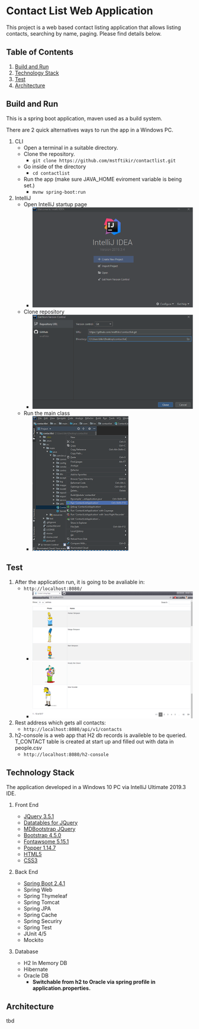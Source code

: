 # Contact List Web Application

This project is a web based contact listing application that allows listing contacts, searching by name, paging. Please find details below.



## Table of Contents

1. [Build and Run](#build-run)
2. [Technology Stack](#technology-stack)
3. [Test](#test)
4. [Architecture](#architecture)

## <a name="build-run"></a>Build and Run

This is a spring boot application, maven used as a build system.

There are 2 quick alternatives ways to run the app in a Windows PC.

1. CLI
    - Open a terminal in a suitable directory.
    - Clone the repository.
        - ```git clone https://github.com/mstftikir/contactlist.git```
    - Go inside of the directory
        - ```cd contactlist```
    - Run the app (make sure JAVA_HOME eviroment variable is being set.)
        - ```mvnw spring-boot:run```
2. IntelliJ
    - Open IntelliJ startup page
        - ![](readme-resources/IntelliJStartUpPage.PNG)
    - Clone repository
        - ![](readme-resources/IntelliJClone.PNG)
    - Run the main class
        - ![](readme-resources/IntelliJRunApp.PNG)

## <a name="test"></a>Test

1. After the application run, it is going to be avaliable in:
    - ```http://localhost:8080/```
        - ![](readme-resources/ContactListPageTop.PNG)
        - ![](readme-resources/ContactListPageBottom.PNG)
2. Rest address which gets all contacts:
    - ```http://localhost:8080/api/v1/contacts```
3. h2-console is a web app that H2 db records is availeble to be queried. T_CONTACT table is created at start up and filled out with data in people.csv
    - ``` http://localhost:8080/h2-console ```

## <a name="technology-stack"></a>Technology Stack

The application developed in a Windows 10 PC via IntelliJ Ultimate 2019.3 IDE.

1. Front End

    - [JQuery 3.5.1](https://jquery.com/)
    - [Datatables for JQuery](https://datatables.net/)
    - [MDBootstrap JQuery](https://mdbootstrap.com/docs/b4/jquery/)
    - [Bootstrap 4.5.0](https://getbootstrap.com/)
    - [Fontawsome 5.15.1](https://fontawesome.com/)
    - [Popper 1.14.7](https://popper.js.org/)
    - [HTML5](https://www.w3schools.com/html/)
    - [CSS3](https://www.w3schools.com/css/)

2. Back End
    - [Spring Boot 2.4.1](https://spring.io/projects/spring-boot)
    - Spring Web
    - Spring Thymeleaf
    - Spring Tomcat
    - Spring JPA
    - Spring Cache
    - Spring Securiry
    - Spring Test
    - JUnit 4/5
    - Mockito

3. Database
    - H2 In Memory DB
    - Hibernate
    - Oracle DB
        - <b>Switchable from h2 to Oracle via spring profile in application.properties.</b>

## <a name="architecture"></a>Architecture

tbd

